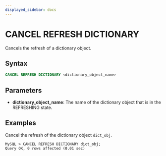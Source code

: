 ```yaml
---
displayed_sidebar: docs
---
```


# CANCEL REFRESH DICTIONARY

Cancels the refresh of a dictionary object.

## Syntax

```SQL
CANCEL REFRESH DICTIONARY <dictionary_object_name>
```

## Parameters

- **dictionary_object_name**: The name of the dictionary object that is in the REFRESHING state.

## Examples

Cancel the refresh of the dictionary object `dict_obj`.

```Plain
MySQL > CANCEL REFRESH DICTIONARY dict_obj;
Query OK, 0 rows affected (0.01 sec)
```